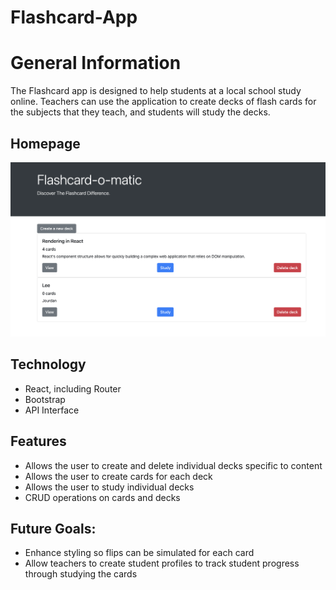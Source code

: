 # Flashcard-App

# General Information
The Flashcard app is designed to help students at a local school study online.  Teachers can use the application to create decks of flash cards for the subjects that they teach, and students will study the decks.

## Homepage
![FlashcardHome](FlashcardHome.png)

## Technology
* React, including Router
* Bootstrap
* API Interface

## Features
* Allows the user to create and delete individual decks specific to content
* Allows the user to create cards for each deck 
* Allows the user to study individual decks
* CRUD operations on cards and decks

## Future Goals: 
* Enhance styling so flips can be simulated for each card
* Allow teachers to create student profiles to track student progress through studying the cards


